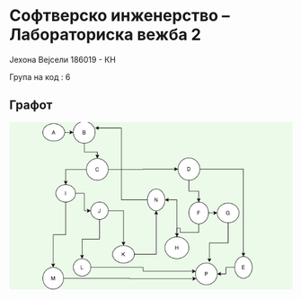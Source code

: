 

# Софтверско инженерство – Лабораториска вежба 2

Јехона Вејсели 186019 - КН

Група на код : 6

## Графот

![graph](https://github.com/jehonavejseli/SI_lab2_186019/blob/master/graph.png)


